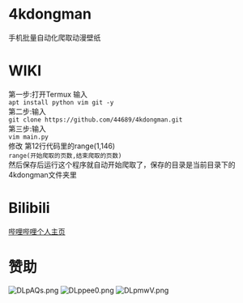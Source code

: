 # 4kdongman
手机批量自动化爬取动漫壁纸

# WIKI
第一步:打开Termux 输入  
`apt install python vim git -y`  
第二步:输入  
`git clone https://github.com/44689/4kdongman.git`  
第三步:输入  
`vim main.py`  
修改 第12行代码里的range(1,146)  
`range(开始爬取的页数,结束爬取的页数)`  
然后保存后运行这个程序就自动开始爬取了，保存的目录是当前目录下的4kdongman文件夹里  

# Bilibili
[哔哩哔哩个人主页](https://space.bilibili.com/234425957)

# 赞助
![DLpAQs.png](https://s3.ax1x.com/2020/12/05/DLpAQs.jpg)
![DLppee0.png](https://s3.ax1x.com/2020/12/05/DLpee0.png)
![DLpmwV.png](https://s3.ax1x.com/2020/12/05/DLpmwV.png)
